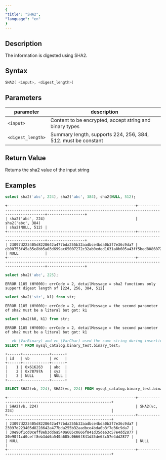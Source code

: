 ```yaml
---
{
"title": "SHA2",
"language": "en"
}
---
```


## Description

The information is digested using SHA2.

## Syntax

```sql
SHA2( <input>, <digest_length>)
```

## Parameters

| parameter         | description                |
|-------------------|----------------------------|
| `<input>`           | Content to be encrypted, accept string and binary types      |
| `<digest_length>` | Summary length, supports 224, 256, 384, 512. must be constant |

## Return Value

Returns the sha2 value of the input string

## Examples

```sql
select sha2('abc', 224), sha2('abc', 384), sha2(NULL, 512);
```

```text
+----------------------------------------------------------+--------------------------------------------------------------------------------------------------+-----------------+
| sha2('abc', 224)                                         | sha2('abc', 384)                                                                                 | sha2(NULL, 512) |
+----------------------------------------------------------+--------------------------------------------------------------------------------------------------+-----------------+
| 23097d223405d8228642a477bda255b32aadbce4bda0b3f7e36c9da7 | cb00753f45a35e8bb5a03d699ac65007272c32ab0eded1631a8b605a43ff5bed8086072ba1e7cc2358baeca134c825a7 | NULL            |
+----------------------------------------------------------+--------------------------------------------------------------------------------------------------+-----------------+
```

```SQL
select sha2('abc', 225);
```

```text
ERROR 1105 (HY000): errCode = 2, detailMessage = sha2 functions only support digest length of [224, 256, 384, 512]
```

```SQL
select sha2('str', k1) from str;
```

```text
ERROR 1105 (HY000): errCode = 2, detailMessage = the second parameter of sha2 must be a literal but got: k1
```

```SQL
select sha2(k0, k1) from str;
```

```text
ERROR 1105 (HY000): errCode = 2, detailMessage = the second parameter of sha2 must be a literal but got: k1
```

```sql
-- vb (VarBinary) and vc (VarChar) used the same string during insertion.
SELECT * FROM mysql_catalog.binary_test.binary_test;
```
```text
+------+------------+------+
| id   | vb         | vc   |
+------+------------+------+
|    1 | 0x616263   | abc  |
|    2 | 0x78797A   | xyz  |
|    3 | NULL       | NULL |
+------+------------+------+
```

```sql
SELECT SHA2(vb, 224), SHA2(vc, 224) FROM mysql_catalog.binary_test.binary_test;
```
```text
+----------------------------------------------------------+----------------------------------------------------------+
| SHA2(vb, 224)                                            | SHA2(vc, 224)                                            |
+----------------------------------------------------------+----------------------------------------------------------+
| 23097d223405d8228642a477bda255b32aadbce4bda0b3f7e36c9da7 | 23097d223405d8228642a477bda255b32aadbce4bda0b3f7e36c9da7 |
| 30e90f1cd0ceff8eb3dd6a540a605c0666f841d35de63c57e4dd2877 | 30e90f1cd0ceff8eb3dd6a540a605c0666f841d35de63c57e4dd2877 |
| NULL                                                     | NULL                                                     |
+----------------------------------------------------------+----------------------------------------------------------+
```
